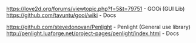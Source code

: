 https://love2d.org/forums/viewtopic.php?f=5&t=79751 - GOOi (GUI Lib)
https://github.com/tavuntu/gooi/wiki - Docs

https://github.com/stevedonovan/Penlight - Penlight (General use library)
http://penlight.luaforge.net/project-pages/penlight/index.html - Docs
